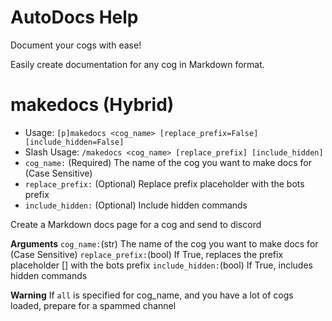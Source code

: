 # AutoDocs Help

Document your cogs with ease!

Easily create documentation for any cog in Markdown format.

# makedocs (Hybrid)
 - Usage: `[p]makedocs <cog_name> [replace_prefix=False] [include_hidden=False]`
 - Slash Usage: `/makedocs <cog_name> [replace_prefix] [include_hidden]`
 - `cog_name:` (Required) The name of the cog you want to make docs for (Case Sensitive)
 - `replace_prefix:` (Optional) Replace prefix placeholder with the bots prefix
 - `include_hidden:` (Optional) Include hidden commands


Create a Markdown docs page for a cog and send to discord

**Arguments**
`cog_name:`(str) The name of the cog you want to make docs for (Case Sensitive)
`replace_prefix:`(bool) If True, replaces the prefix placeholder [] with the bots prefix
`include_hidden:`(bool) If True, includes hidden commands

**Warning**
If `all` is specified for cog_name, and you have a lot of cogs loaded, prepare for a spammed channel
